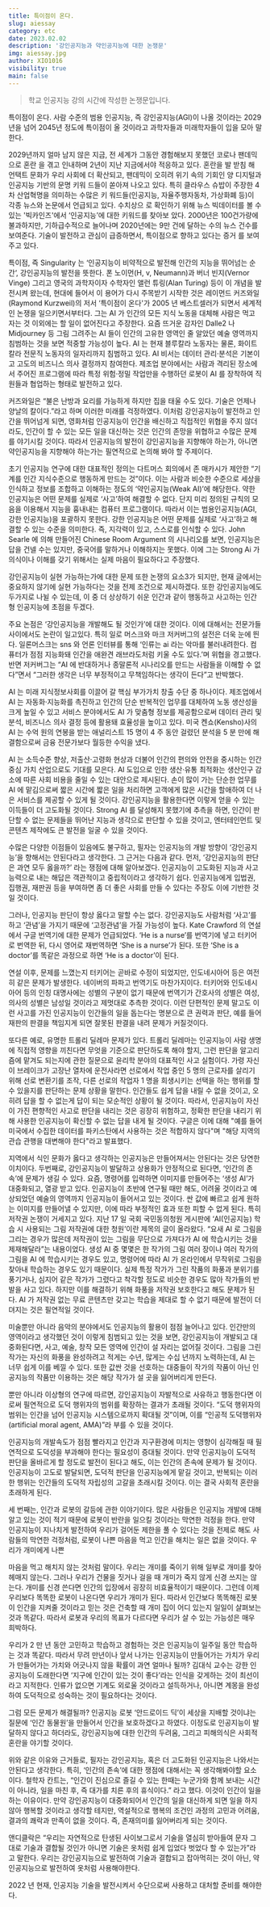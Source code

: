 ```yaml
---
title: 특이점이 온다.
slug: aiessay
category: etc
date: 2023.02.02
description: '강인공지능과 약인공지능에 대한 논쟁문'
img: aiessay.jpg
author: XIO1016
visibility: true
main: false
---
```

> 학교 인공지능 강의 시간에 작성한 논쟁문입니다.


특이점이 온다. 사람 수준의 범용 인공지능, 즉 강인공지능(AGI)이 나올 것이라는 2029년을 넘어
2045년 정도에 특이점이 올 것이라고 과학자들과 미래학자들이 입을 모아 말한다.


2029년까지 얼마 남지 않은 지금, 전 세계가 그동안 경험해보지 못했던 코로나 팬데믹으로 혼란
을 겪고 인내하며 2년이 지난 지금에서야 적응하고 있다. 혼란을 발 받침 해 언택트 문화가 우리
사회에 더 확산되고, 팬데믹이 오히려 위기 속의 기회인 양 디지털과 인공지능 기반의 문명 키워
드들이 쏟아져 나오고 있다. 특히 클라우스 슈밥이 주장한 4차 산업혁명을 의미하는 수많은 키
워드들(인공지능, 자율주행자동차, 가상화폐 등)이 각종 뉴스와 논문에서 언급되고 있다. 수치상으
로 확인하기 위해 뉴스 빅데이터를 볼 수 있는 '빅카인즈'에서 ‘인공지능’에 대한 키워드를 찾아보
았다. 2000년은 100건가량에 불과하지만, 기하급수적으로 늘어나며 2020년에는 9만 건에 달하는
수의 뉴스 건수를 보여준다. 기술이 발전하고 관심이 급증하면서, 특이점으로 향하고 있다는 증거
를 보여주고 있다.

특이점, 즉 Singularity 는 ‘인공지능이 비약적으로 발전해 인간의 지능을 뛰어넘는 순간‘,
강인공지능의 발전을 뜻한다. 폰 노이먼(H, v, Neumann)과 버너 빈지(Vernor Vinge) 그리고 영국의
과학자이자 수학자인 앨런 튜링(Alan Turing) 등이 이 개념을 발전시켜 왔는데, 현대에 들어서 이
용어가 다시 주목받기 시작한 것은 레이먼드 커즈와일(Raymond Kurzweil)의 저서 ‘특이점이
온다'가 2005 년 베스트셀러가 되면서 세계적인 논쟁을 일으키면서부터다. 그는 AI 가 인간의 모든
지식 노동을 대체해 사람은 먹고 자는 것 이외에는 할 일이 없어진다고 주장한다. 요즘 뜨거운
감자인 Dalle2 나 Midjourney 등 그림 그려주는 AI 들이 인간의 고유한 영역인 줄 알았던 예술
영역까지 침범하는 것을 보면 적중할 가능성이 높다. AI 는 현재 블루칼라 노동자는 물론,
화이트칼라 전문직 노동자의 일자리까지 침범하고 있다. AI 비서는 데이터 관리·분석은 기본이고
고도의 비즈니스 의사 결정까지 참여한다. 제조업 분야에서는 사람과 격리된 장소에서 주어진
프로그램에 따라 특정 위험·정밀 작업만을 수행하던 로봇이 AI 를 장착하여 직원들과 협업하는
형태로 발전하고 있다.

커즈와일은 “불은 난방과 요리를 가능하게 하지만 집을 태울 수도 있다. 기술은 언제나 양날의
칼이다.”라고 하며 이러한 미래를 걱정하였다. 이처럼 강인공지능이 발전하고 인간을 뛰어넘게
되면, 영화처럼 인공지능이 인간을 배신하고 직접적인 위협을 주지 않더라도, 인간이 할 수 있는
모든 일을 대신하는 것은 인간의 존망을 위협하고 수많은 문제를 야기시킬 것이다. 따라서
인공지능의 발전이 강인공지능을 지향해야 하는가, 아니면 약인공지능을 지향해야 하는가는
필연적으로 논의해 봐야 할 주제이다.

초기 인공지능 연구에 대한 대표적인 정의는 다트머스 회의에서 존 매카시가 제안한 “기계를
인간 지식수준으로 행동하게 만드는 것”이다. 이는 사람과 비슷한 수준으로 세상을 인식하고
정보를 조합하고 이해하는 정도의 ‘약인공지능(Weak AI)’에 해당한다. 약한 인공지능은 어떤 문제를 실제로 ‘사고’하여 해결할 수 없다. 단지 미리 정의된 규칙의 모음을 이용해서 지능을
흉내내는 컴퓨터 프로그램이다. 따라서 이는 범용인공지능(AGI, 강한 인공지능)을 포괄하지
못한다. 강한 인공지능은 어떤 문제를 실제로 ‘사고’하고 해결할 수 있는 수준을 의미한다. 즉,
지각력이 있고, 스스로를 인식할 수 있다. John Searle 에 의해 만들어진 Chinese Room
Argument 의 시나리오를 보면, 인공지능은 답을 건넬 수는 있지만, 중국어를 말하거나 이해하지는
못했다. 이에 그는 Strong Ai 가 의식이나 이해를 갖기 위해서는 실제 마음이 필요하다고
주장했다.


강인공지능이 실현 가능하는가에 대한 문제 또한 논쟁의 요소3가 되지만, 현재 글에서는 중요하지
않기에 실현 가능하다는 것을 전제 조건으로 제시하겠다. 또한 강인공지능에도 두가지로 나뉠 수
있는데, 이 중 더 상상하기 쉬운 인간과 같이 행동하고 사고하는 인간형 인공지능에 초점을
두겠다.

주요 논점은 ‘강인공지능을 개발해도 될 것인가’에 대한 것이다. 이에 대해서는 전문가들
사이에서도 논란이 일고있다. 특히 일로 머스크와 마크 저커버그의 설전은 더욱 눈에 띈다.
일론머스크는 sns 와 언론 인터뷰를 통해 ‘인류는 ai 라는 악마를 불러내려한다. 컴퓨터가 점점
지능화돼 인간을 애완견 래브라도처럼 키울 수도 있다.’며 위협을 경고했다. 반면 저커버그는
“AI 에 반대하거나 종말론적 시나리오를 만드는 사람들을 이해할 수 없다”면서 “그러한 생각은
너무 부정적이고 무책임하다는 생각이 든다”고 반박했다.

AI 는 미래 지식정보사회를 이끌어 갈 핵심 부가가치 창출 수단 중 하나이다. 제조업에서 AI 는
자동화·지능화를 촉진하고 인간의 단순 반복적인 업무를 대체하여 노동 생산성을 크게 높일 수
있고 서비스 분야에서도 AI 가 맞춤형 정보를 제공함으로써 데이터 관리 및 분석, 비즈니스 의사
결정 등에 활용돼 효율성을 높이고 있다. 미국 켄쇼(Kensho)사의 AI 는 수억 원의 연봉을 받는
애널리스트 15 명이 4 주 동안 걸렸던 분석을 5 분 만에 해결함으로써 금융 전문가보다 월등한
수익을 냈다.

AI 는 소득수준 향상, 저출산·고령화 현상과 더불어 인간의 편의와 안전을 중시하는 인간중심 가치
산업으로도 기대를 모은다. AI 도입으로 인한 생산·유통 최적화는 생산인구 감소에 따른 사회
비용을 줄일 수 있는 대안으로 제시된다. 손이 많이 가는 단순한 업무를 AI 에 맡김으로써 짧은
시간에 짧은 일을 처리하면 고객에게 많은 시간을 할애하여 더 나은 서비스를 제공할 수 있게 될
것이다. 강인공지능을 활용한다면 이렇게 얻을 수 있는 이득들이 더 고도화될 것이다. Strong AI 를
달성해지 못했기에 추측을 하면, 인간이 판단할 수 없는 문제들을 뛰어난 지능과 생각으로
판단할 수 있을 것이고, 엔터테인먼트 및 콘텐츠 제작에도 큰 발전을 일굴 수 있을 것이다.

수많은 다양한 이점들이 있음에도 불구하고, 필자는 인공지능의 개발 방향이 ‘강인공지능’을
향해서는 안된다라고 생각한다. 그 근거는 다음과 같다.
먼저, ‘강인공지능의 판단은 과연 모두 옳을까?’ 라는 쟁점에 대해 알아보겠다. 인공지능이
고도화된 지능과 사고 능력으로 내는 해답은 객관적이고 중립적이라고 생각하기 쉽다.
인공지능에게 입법권, 집행권, 재판권 등을 부여하면 좀 더 좋은 사회를 만들 수 있다는 주장도
이에 기반한 것일 것이다.

그러나, 인공지능 판단이 항상 옳다고 말할 수는 없다. 강인공지능도 사람처럼 ‘사고’를 하고
‘관념’을 가지기 때문에 ‘고정관념’을 가질 가능성이 높다. Kate Crawford 의 연설에서 구글
번역기에 대한 문제가 언급되었다. ‘He is a nurse’를 번역기에 넣고 터키어로 번역한 뒤, 다시
영어로 재번역하면 ‘She is a nurse’가 된다. 또한 ‘She is a doctor’를 똑같은 과정으로 하면 ‘He is a
doctor’이 된다.

연설 이후, 문제를 느꼈는지 터키어는 곧바로 수정이 되었지만, 인도네시아어
등은 여전히 같은 문제가 발생한다. 네이버의 파파고 번역기도 마찬가지이다. 터키어와
인도네시아어 등의 인칭 대명사에는 성별의 구분이 없기 때문에 번역기가 간호사의 성별은 여성,
의사의 성별은 남성일 것이라고 제멋대로 추측한 것이다. 이런 단편적인 문제 말고도 이런
사고를 가진 인공지능이 인간들의 일을 돕는다는 명분으로 큰 권력과 판단, 예를 들어 재판의
판결을 책임지게 되면 잘못된 판결을 내려 문제가 커질것이다.

또다른 예로, 유명한 트롤리 딜레마 문제가 있다. 트롤리 딜레마는 인공지능이 사람 생명에
직접적 영향을 끼친다면 무엇을 기준으로 판단하도록 해야 할지, 그런 판단을 알고리즘에 맡겨도
되는지에 관한 질문으로 윤리학 분야의 대표적인 사고 실험이다. 가령 자신이 브레이크가 고장난
열차에 운전사라면 선로에서 작업 중인 5 명의 근로자를 살리기 위해 선로 변환기를 조작, 다른
선로의 작업자 1 명을 희생시키는 선택을 하는 행위를 할 수 있을지를 판단하는 문제 상황을
말한다. 인간들도 쉽게 답을 내릴 수 없을 것이고, 오히려 답을 할 수 없는게 답이 되는 모순적인
상황이 될 것이다. 따라서, 인공지능이 자신이 가진 편향적인 사고로 판단을 내리는 것은 굉장히
위험하고, 정확한 판단을 내리기 위해 사용한 인공지능이 확신할 수 없는 답을 내게 될 것이다.
구글은 이에 대해 "예를 들어 미국에서 수집한 데이터를 파키스탄에서 사용하는 것은 적합하지
않다"며 "해당 지역의 관습 관행을 대변해야 한다"라고 발표했다.

지역에서 식인 문화가 옳다고 생각하는 인공지능은 만들어져서는 안된다는 것은 당연한 이치이다.
두번째로, 강인공지능이 발달하고 상용화가 안정적으로 된다면, ‘인간의 존속’에 문제가 생길 수
있다. 요즘, 명령어를 입력하면 이미지를 만들어주는 ‘생성 AI’가 대중화되고, 열광 받고 있다.
인공지능이 초반에 연구될 때만 해도, 어려울 것이라고 예상되었던 예술의 영역까지 인공지능이 들어서고 있는 것이다. 싼 값에 빠르고 쉽게 원하는 이미지를 만들어낼 수 있지만, 이에 따라
부정적인 효과 또한 피할 수 없게 된다. 특히 저작권 논쟁이 거세지고 있다. 지난 17 일 국회
국민동의청원 게시판에 ‘AI(인공지능) 학습 시 사용되는 그림 저작권에 대한 청원’이란 제목의
글이 올라왔다. “요새 AI 로 그림을 그리는 경우가 많은데 저작권이 있는 그림을 무단으로
가져다가 AI 에 학습시키는 것을 제재해달라”는 내용이었다. 생성 AI 중 몇몇은 한 작가의 그림
여러 장이나 여러 작가의 그림을 AI 에 학습시키는 경우도 있고, 명령어에 따라 AI 가 온라인에서
무작위로 그림을 찾아내 학습하는 경우도 있기 때문이다. 실제 특정 작가가 그린 작품의 화풍과
분위기를 풍기거나, 심지어 같은 작가가 그렸다고 착각할 정도로 비슷한 경우도 많아 작가들의
반발을 사고 있다. 하지만 이를 해결하기 위해 화풍을 저작권 보호한다고 해도 문제가 된다. AI 가
저작권 없는 무료 콘텐츠만 갖고는 학습을 제대로 할 수 없기 때문에 발전이 더뎌지는 것은
필연적일 것이다.

미술뿐만 아니라 음악의 분야에서도 인공지능의 활용이 점점 늘어나고 있다. 인간만의
영역이라고 생각했던 것이 이렇게 침범되고 있는 것을 보면, 강인공지능이 개발되고
대중화된다면, 사고, 예술, 창작 모든 영역에 인간이 설 자리는 없어질 것이다. 그림을 그린
작가는 자신의 화풍을 완성하려고 적게는 수년, 많게는 수십 년까지 노력하는데, AI 는 너무 쉽게
이를 베낄 수 있다. 또한 값싼 것을 선호하는 대중들이 작가의 작품이 아닌 인공지능의 작품만
이용하는 것은 해당 작가가 설 곳을 잃어버리게 만든다.

뿐만 아니라 이상형의 연구에 따르면, 강인공지능이 자발적으로 사유하고 행동한다면 이로써
필연적으로 도덕 행위자의 범위를 확장하는 결과가 초래될 것이다. “도덕 행위자의 범위는 인간을
넘어 인공지능 시스템으로까지 확대될 것”이며, 이를 “인공적 도덕행위자(artificial moral agent,
AMA)”라 부를 수 있을 것이다.

 인공지능의 개발속도가 점점 빨라지고 인간과 지구환경에 미치는
영향이 심각해질 때 필연적으로 도덕성을 부과해야 한다는 필요성이 증대될 것이다.
 만약
인공지능이 도덕적 판단을 올바르게 할 정도로 발전이 된다고 해도, 이는 인간의 존속에 문제가
될 것이다. 인공지능이 고도로 발달되면, 도덕적 판단을 인공지능에게 맡길 것이고, 반복되는
이러한 행위는 인간들의 도덕적 자립성의 고갈을 초래시킬 것이다. 이는 결국 사회적 혼란을
초래하게 된다.

세 번째는, 인간과 로봇의 갈등에 관한 이야기이다. 많은 사람들은 인공지능 개발에 대해 알고
있는 것이 적기 때문에 로봇이 반란을 일으킬 것이라는 막연한 걱정을 한다. 만약 인공지능이
지나치게 발전하여 우리가 걸어둔 제한을 풀 수 있다는 것을 전제로 해도 사람들의 막연한
걱정처럼, 로봇이 나쁜 마음을 먹고 인간을 해치는 일은 없을 것이다. 우리가 개미에게 나쁜

마음을 먹고 해치지 않는 것처럼 말이다. 우리는 개미를 죽이기 위해 일부로 개미를 찾아 헤매지
않는다. 그러나 우리가 건물을 짓거나 걸을 때 개미가 죽지 않게 신경 쓰지는 않는다. 개미를
신경 쓴다면 인간의 입장에서 굉장히 비효율적이기 때문이다. 그런데 이제 우리보다 똑똑한
로봇이 나온다면 우리가 개미가 된다. 따라서 인간보다 똑똑해진 로봇이 인간을 지켜줄 것이라고
믿는 것은 건축할 때 개미 집이 어디 있는지 일일이 살펴보는 것과 똑같다. 따라서 로봇과
우리의 목표가 다르다면 우리가 살 수 있는 가능성은 매우 희박하다.

우리가 2 만 년 동안 고민하고 학습하고 경험하는 것은 인공지능이 일주일 동안 학습하는 것과
똑같다. 따라서 무려 만년이나 앞서 나가는 인공지능이 만들어가는 가치가 우리가 만들어가는
가치와 어긋나지 않을 확률이 과연 얼마나 될까? 김대식 교수는 강한 인공지능이 도래한다면
‘지구에 인간이 있는 것이 좋다’라는 인식을 갖게하는 것이 최선이라고 지적한다. 인류가 없으면
기계도 외로울 것이라고 설득하거나, 아니면 계몽을 완성하여 도덕적으로 성숙하는 것이
필요하다는 것이다.

 그럼 모든 문제가 해결될까? 인공지능 로봇 ‘안드로이드 딕’이 세상을 지배할
것이냐는 질문에 ‘인간 동물원’을 만들어서 인간을 보호하겠다고 하였다.
이정도로 인공지능이
발달하지 않다고 하더라도, 강인공지능에 대한 인간의 두려움, 그리고 피해의식은 사회적 혼란을
야기할 것이다.

위와 같은 이유와 근거들로, 필자는 강인공지능, 혹은 더 고도화된 인공지능은 나와서는 안된다고
생각한다. 특히, ‘인간의 존속’에 대한 쟁점에 대해서는 꼭 생각해봐야할 요소이다. 철학자 칸트는,
“인간이 진심으로 즐길 수 있는 한때는 누군가와 함께 보내는 시간이 아니라, 일을 마친 후, 즉
대가를 치른 후의 휴식이다.” 라고 했다. 이것이 인간이 일을 하는 이유이다. 만약 강인공지능이
대중화되어서 인간의 일을 대신하게 되면 일을 하지 않아 행복할 것이라고 생각할 테지만,
역설적으로 행복의 조건인 과정의 고민과 어려움, 결과의 쾌락과 만족이 없을 것이다. 즉,
존재의미를 잃어버리게 되는 것이다.

앤디클락은 “우리는 자연적으로 탄생된 사이보그로서 기술을 열심히 받아들여 문자 그대로
기술과 결합될 것인가 아니면 기술은 옷처럼 쉽게 입었다 벗었다 할 수 있는가”라고 말한다.
우리는 강인공지능으로 발전하여 기술과 결합되고 잡아먹히는 것이 아닌, 약인공지능으로
발전하여 옷처럼 사용해야한다.

2022 년 현재, 인공지능 기술을 발전시켜서 수단으로써 사용하고 대처할 준비를 해야한다.
